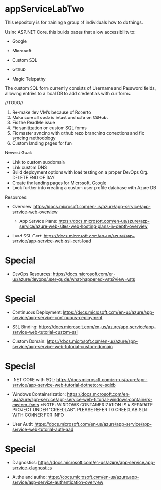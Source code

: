 # appServiceLabTwo
This repository is for training a group of individuals how to do things. 

Using ASP.NET Core, this builds pages that allow accessibility to:

  - Google
  
  - Microsoft
  
  - Custom SQL
  
  - Github
  
  - Magic Telepathy 
  
The custom SQL form currently consists of Username and Password fields, allowing entries to a local DB to add credentials with our forms.
  
//TODO//
1. Re-make dev VM's because of Roberto
2. Make sure all code is intact and safe on GitHub.
3. Fix the ReadMe issue
4. Fix sanitization on custom SQL forms
5. Fix master syncing with github repo branching corrections and fix syncing methodology 
6. Custom landing pages for fun

Newest Goal:
- Link to custom subdomain
- Link custom DNS
- Build deployment options with load testing on a proper DevOps Org. DELETE END OF DAY
- Create the landing pages for Microsoft, Google
- Look further into creating a custom user profile database with Azure DB

Resources:

- Overview: https://docs.microsoft.com/en-us/azure/app-service/app-service-web-overview
  - App Service Plans: https://docs.microsoft.com/en-us/azure/app-service/azure-web-sites-web-hosting-plans-in-depth-overview

- Load SSL Cert: https://docs.microsoft.com/en-us/azure/app-service/app-service-web-ssl-cert-load

# Special
- DevOps Resources: https://docs.microsoft.com/en-us/azure/devops/user-guide/what-happened-vsts?view=vsts
# Special
- Continuous Deployment: https://docs.microsoft.com/en-us/azure/app-service/app-service-continuous-deployment

- SSL Binding: https://docs.microsoft.com/en-us/azure/app-service/app-service-web-tutorial-custom-ssl

- Custom Domain: https://docs.microsoft.com/en-us/azure/app-service/app-service-web-tutorial-custom-domain
# Special
- .NET CORE with SQL: https://docs.microsoft.com/en-us/azure/app-service/app-service-web-tutorial-dotnetcore-sqldb

- Windows Containerization: https://docs.microsoft.com/en-us/azure/app-service/app-service-web-tutorial-windows-containers-custom-fonts
*NOTE: WINDOWS CONTAINERIZATION IS A SEPARATE PROJECT UNDER "CREEDLAB". PLEASE REFER TO CREEDLAB.SLN WITH CONNER FOR INFO

- User Auth: https://docs.microsoft.com/en-us/azure/app-service/app-service-web-tutorial-auth-aad
# Special
- Diagnostics: https://docs.microsoft.com/en-us/azure/app-service/app-service-diagnostics

- Authe and autho: https://docs.microsoft.com/en-us/azure/app-service/app-service-authentication-overview
